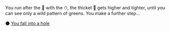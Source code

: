 You run after the 🐰 with the ⏱, the thicket 🌿 gets higher and tighter, until you can see only a wild pattern of greens. You make a further step...

⚫ [You fall into a hole](../0/0.md)

